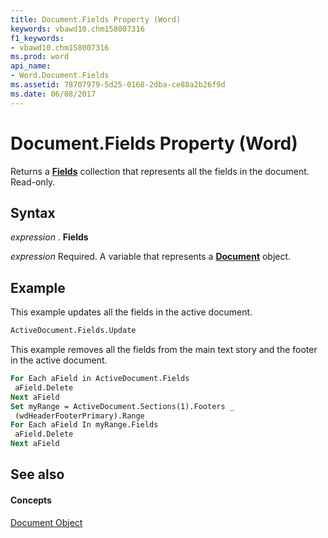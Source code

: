 ```yaml
---
title: Document.Fields Property (Word)
keywords: vbawd10.chm158007316
f1_keywords:
- vbawd10.chm158007316
ms.prod: word
api_name:
- Word.Document.Fields
ms.assetid: 78707979-5d25-0168-2dba-ce88a2b26f9d
ms.date: 06/08/2017
---
```



# Document.Fields Property (Word)

Returns a **[Fields](fields-object-word.md)** collection that represents all the fields in the document. Read-only.


## Syntax

 _expression_ . **Fields**

 _expression_ Required. A variable that represents a **[Document](document-object-word.md)** object.


## Example

This example updates all the fields in the active document.


```vb
ActiveDocument.Fields.Update
```

This example removes all the fields from the main text story and the footer in the active document.




```vb
For Each aField in ActiveDocument.Fields 
 aField.Delete 
Next aField 
Set myRange = ActiveDocument.Sections(1).Footers _ 
 (wdHeaderFooterPrimary).Range 
For Each aField In myRange.Fields 
 aField.Delete 
Next aField
```


## See also


#### Concepts


[Document Object](document-object-word.md)

